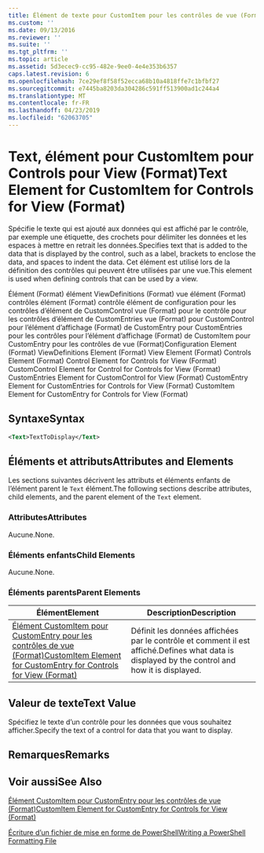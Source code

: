 ```yaml
---
title: Élément de texte pour CustomItem pour les contrôles de vue (Format) | Microsoft Docs
ms.custom: ''
ms.date: 09/13/2016
ms.reviewer: ''
ms.suite: ''
ms.tgt_pltfrm: ''
ms.topic: article
ms.assetid: 5d3ecec9-cc95-482e-9ee0-4e4e353b6357
caps.latest.revision: 6
ms.openlocfilehash: 7ce29ef8f58f52ecca68b10a4818ffe7c1bfbf27
ms.sourcegitcommit: e7445ba8203da304286c591ff513900ad1c244a4
ms.translationtype: MT
ms.contentlocale: fr-FR
ms.lasthandoff: 04/23/2019
ms.locfileid: "62063705"
---
```

# <a name="text-element-for-customitem-for-controls-for-view-format"></a><span data-ttu-id="4939a-102">Text, élément pour CustomItem pour Controls pour View (Format)</span><span class="sxs-lookup"><span data-stu-id="4939a-102">Text Element for CustomItem for Controls for View (Format)</span></span>

<span data-ttu-id="4939a-103">Spécifie le texte qui est ajouté aux données qui est affiché par le contrôle, par exemple une étiquette, des crochets pour délimiter les données et les espaces à mettre en retrait les données.</span><span class="sxs-lookup"><span data-stu-id="4939a-103">Specifies text that is added to the data that is displayed by the control, such as a label, brackets to enclose the data, and spaces to indent the data.</span></span> <span data-ttu-id="4939a-104">Cet élément est utilisé lors de la définition des contrôles qui peuvent être utilisées par une vue.</span><span class="sxs-lookup"><span data-stu-id="4939a-104">This element is used when defining controls that can be used by a view.</span></span>

<span data-ttu-id="4939a-105">Élément (Format) élément ViewDefinitions (Format) vue élément (Format) contrôles élément (Format) contrôle élément de configuration pour les contrôles d’élément de CustomControl vue (Format) pour le contrôle pour les contrôles d’élément de CustomEntries vue (Format) pour CustomControl pour l’élément d’affichage (Format) de CustomEntry pour CustomEntries pour les contrôles pour l’élément d’affichage (Format) de CustomItem pour CustomEntry pour les contrôles de vue (Format)</span><span class="sxs-lookup"><span data-stu-id="4939a-105">Configuration Element (Format) ViewDefinitions Element (Format) View Element (Format) Controls Element (Format) Control Element for Controls for View (Format) CustomControl Element for Control for Controls for View (Format) CustomEntries Element for CustomControl for View (Format) CustomEntry Element for CustomEntries for Controls for View (Format) CustomItem Element for CustomEntry for Controls for View (Format)</span></span>

## <a name="syntax"></a><span data-ttu-id="4939a-106">Syntaxe</span><span class="sxs-lookup"><span data-stu-id="4939a-106">Syntax</span></span>

```xml
<Text>TextToDisplay</Text>
```

## <a name="attributes-and-elements"></a><span data-ttu-id="4939a-107">Éléments et attributs</span><span class="sxs-lookup"><span data-stu-id="4939a-107">Attributes and Elements</span></span>

<span data-ttu-id="4939a-108">Les sections suivantes décrivent les attributs et éléments enfants de l’élément parent le `Text` élément.</span><span class="sxs-lookup"><span data-stu-id="4939a-108">The following sections describe attributes, child elements, and the parent element of the `Text` element.</span></span>

### <a name="attributes"></a><span data-ttu-id="4939a-109">Attributes</span><span class="sxs-lookup"><span data-stu-id="4939a-109">Attributes</span></span>

<span data-ttu-id="4939a-110">Aucune.</span><span class="sxs-lookup"><span data-stu-id="4939a-110">None.</span></span>

### <a name="child-elements"></a><span data-ttu-id="4939a-111">Éléments enfants</span><span class="sxs-lookup"><span data-stu-id="4939a-111">Child Elements</span></span>

<span data-ttu-id="4939a-112">Aucune.</span><span class="sxs-lookup"><span data-stu-id="4939a-112">None.</span></span>

### <a name="parent-elements"></a><span data-ttu-id="4939a-113">Éléments parents</span><span class="sxs-lookup"><span data-stu-id="4939a-113">Parent Elements</span></span>

|<span data-ttu-id="4939a-114">Élément</span><span class="sxs-lookup"><span data-stu-id="4939a-114">Element</span></span>|<span data-ttu-id="4939a-115">Description</span><span class="sxs-lookup"><span data-stu-id="4939a-115">Description</span></span>|
|-------------|-----------------|
|[<span data-ttu-id="4939a-116">Élément CustomItem pour CustomEntry pour les contrôles de vue (Format)</span><span class="sxs-lookup"><span data-stu-id="4939a-116">CustomItem Element for CustomEntry for Controls for View (Format)</span></span>](./customitem-element-for-customentry-for-controls-for-view-format.md)|<span data-ttu-id="4939a-117">Définit les données affichées par le contrôle et comment il est affiché.</span><span class="sxs-lookup"><span data-stu-id="4939a-117">Defines what data is displayed by the control and how it is displayed.</span></span>|

## <a name="text-value"></a><span data-ttu-id="4939a-118">Valeur de texte</span><span class="sxs-lookup"><span data-stu-id="4939a-118">Text Value</span></span>

<span data-ttu-id="4939a-119">Spécifiez le texte d’un contrôle pour les données que vous souhaitez afficher.</span><span class="sxs-lookup"><span data-stu-id="4939a-119">Specify the text of a control for data that you want to display.</span></span>

## <a name="remarks"></a><span data-ttu-id="4939a-120">Remarques</span><span class="sxs-lookup"><span data-stu-id="4939a-120">Remarks</span></span>

## <a name="see-also"></a><span data-ttu-id="4939a-121">Voir aussi</span><span class="sxs-lookup"><span data-stu-id="4939a-121">See Also</span></span>

[<span data-ttu-id="4939a-122">Élément CustomItem pour CustomEntry pour les contrôles de vue (Format)</span><span class="sxs-lookup"><span data-stu-id="4939a-122">CustomItem Element for CustomEntry for Controls for View (Format)</span></span>](./customitem-element-for-customentry-for-controls-for-view-format.md)

[<span data-ttu-id="4939a-123">Écriture d’un fichier de mise en forme de PowerShell</span><span class="sxs-lookup"><span data-stu-id="4939a-123">Writing a PowerShell Formatting File</span></span>](./writing-a-powershell-formatting-file.md)
